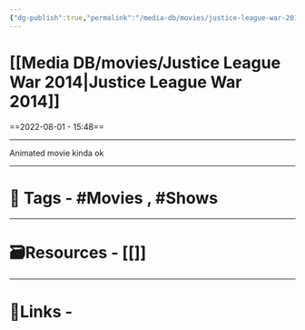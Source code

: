 ```yaml
---
{"dg-publish":true,"permalink":"/media-db/movies/justice-league-war-2014/","dgPassFrontmatter":true,"noteIcon":"1","created":"2023-11-14T21:08:39.598+05:30","updated":"2023-12-12T23:36:19.101+05:30"}
---
```


# [[Media DB/movies/Justice League War 2014\|Justice League War 2014]]
==2022-08-01 - 15:48==

---
Animated movie kinda ok

---
# 🧶 Tags - #Movies , #Shows 

---
# 🗃Resources - [[]]
---
# 🔗Links -